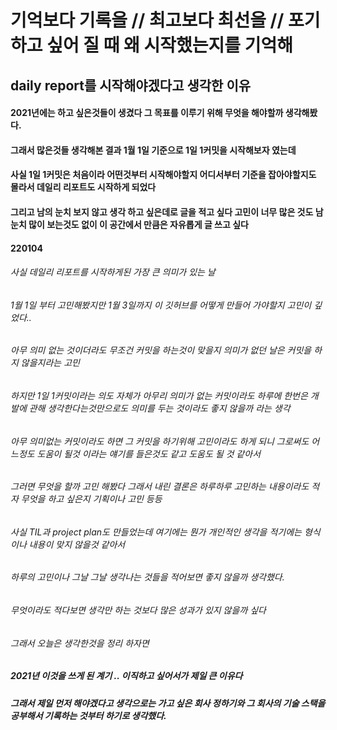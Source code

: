 # 기억보다 기록을 // 최고보다 최선을 // 포기하고 싶어 질 때 왜 시작했는지를 기억해

## daily report를 시작해야겠다고 생각한 이유
#### 2021년에는 하고 싶은것들이 생겼다 그 목표를 이루기 위해 무엇을 해야할까 생각해봤다.
#### 그래서 많은것들 생각해본 결과 1월 1일 기준으로 1일 1커밋을 시작해보자 였는데
#### 사실 1일 1커밋은 처음이라 어떤것부터 시작해야할지 어디서부터 기준을 잡아야할지도 몰라서 데일리 리포트도 시작하게 되었다
#### 그리고 남의 눈치 보지 않고 생각 하고 싶은데로 글을 적고 싶다 고민이 너무 많은 것도 남 눈치 많이 보는것도 없이 이 공간에서 만큼은 자유롭게 글 쓰고 싶다

#### 220104
###### 사실 데일리 리포트를 시작하게된 가장 큰 의미가 있는 날 
###### 1월 1일 부터 고민해봤지만 1월 3일까지 이 깃허브를 어떻게 만들어 가야할지 고민이 깊었다.. 
###### 아무 의미 없는 것이더라도 무조건 커밋을 하는것이 맞을지 의미가 없던 날은 커밋을 하지 않을지라는 고민
###### 하지만 1일 1커밋이라는 의도 자체가 아무리 의미가 없는 커밋이라도 하루에 한번은 개발에 관해 생각한다는것만으로도 의미를 두는 것이라도 좋지 않을까 라는 생각
###### 아무 의미없는 커밋이라도 하면 그 커밋을 하기위해 고민이라도 하게 되니 그로써도 어느정도 도움이 될것 이라는 얘기를 들은것도 같고 도움도 될 것 같아서
###### 그러면 무엇을 할까 고민 해봤다 그래서 내린 결론은 하루하루 고민하는 내용이라도 적자 무엇을 하고 싶은지 기획이나 고민 등등
###### 사실 TIL과 project plan도 만들었는데 여기에는 뭔가 개인적인 생각을 적기에는 형식이나 내용이 맞지 않을것 같아서
###### 하루의 고민이나 그날 그날 생각나는 것들을 적어보면 좋지 않을까 생각했다.
###### 무엇이라도 적다보면 생각만 하는 것보다 많은 성과가 있지 않을까 싶다
###### 그래서 오늘은 생각한것을 정리 하자면

##### 2021년 이것을 쓰게 된 계기 .. 이직하고 싶어서가 제일 큰 이유다
##### 그래서 제일 먼저 해야겠다고 생각으로는 가고 싶은 회사 정하기와 그 회사의 기술 스택을 공부해서 기록하는 것부터 하기로 생각했다.
